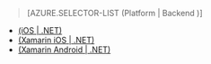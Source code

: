 > [AZURE.SELECTOR-LIST (Platform | Backend )]
- [(iOS | .NET)](/en-us/documentation/articles/mobile-services-dotnet-backend-ios-get-started/)
- [(Xamarin iOS | .NET)](/en-us/documentation/articles/mobile-services-dotnet-backend-xamarin-ios-get-started/)
- [(Xamarin Android | .NET)](/en-us/documentation/articles/mobile-services-dotnet-backend-xamarin-android-get-started/)